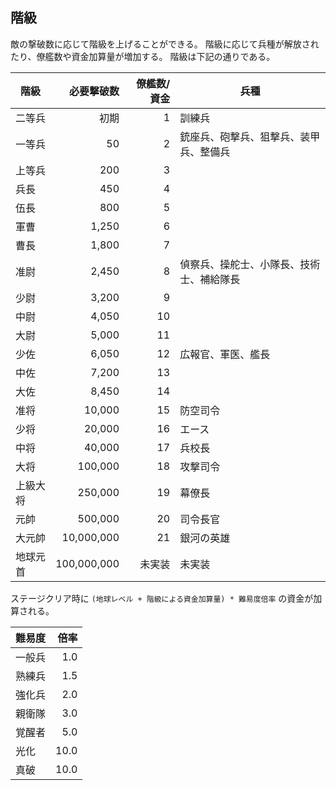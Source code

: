 ## 階級

敵の撃破数に応じて階級を上げることができる。
階級に応じて兵種が解放されたり、僚艦数や資金加算量が増加する。
階級は下記の通りである。

| 階級     |  必要撃破数 | 僚艦数/資金 | 兵種                                     |
|----------|------------:|------------:|------------------------------------------|
| 二等兵   |        初期 |           1 | 訓練兵                                   |
| 一等兵   |          50 |           2 | 銃座兵、砲撃兵、狙撃兵、装甲兵、整備兵   |
| 上等兵   |         200 |           3 |                                          |
| 兵長     |         450 |           4 |                                          |
| 伍長     |         800 |           5 |                                          |
| 軍曹     |       1,250 |           6 |                                          |
| 曹長     |       1,800 |           7 |                                          |
| 准尉     |       2,450 |           8 | 偵察兵、操舵士、小隊長、技術士、補給隊長 |
| 少尉     |       3,200 |           9 |                                          |
| 中尉     |       4,050 |          10 |                                          |
| 大尉     |       5,000 |          11 |                                          |
| 少佐     |       6,050 |          12 | 広報官、軍医、艦長                       |
| 中佐     |       7,200 |          13 |                                          |
| 大佐     |       8,450 |          14 |                                          |
| 准将     |      10,000 |          15 | 防空司令                                 |
| 少将     |      20,000 |          16 | エース                                   |
| 中将     |      40,000 |          17 | 兵校長                                   |
| 大将     |     100,000 |          18 | 攻撃司令                                 |
| 上級大将 |     250,000 |          19 | 幕僚長                                   |
| 元帥     |     500,000 |          20 | 司令長官                                 |
| 大元帥   |  10,000,000 |          21 | 銀河の英雄                               |
| 地球元首 | 100,000,000 |      未実装 | 未実装                                   |

ステージクリア時に `(地球レベル + 階級による資金加算量) * 難易度倍率` の資金が加算される。

| 難易度 | 倍率 |
|--------|-----:|
| 一般兵 |  1.0 |
| 熟練兵 |  1.5 |
| 強化兵 |  2.0 |
| 親衛隊 |  3.0 |
| 覚醒者 |  5.0 |
| 光化   | 10.0 |
| 真破   | 10.0 |
